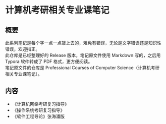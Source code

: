# 计算机考研相关专业课笔记
## 概要
此系列笔记是每个字一点一点敲上去的，难免有错误，无论是文字错误还是知识性错误，欢迎指正。  
此仓库是已经整理好的 Release 版本，笔记原文件使用 Markdown 写的，之后用 Typora 软件转成了 PDF 格式，更方便阅读。  
笔记原文件的仓库是 Professional Courses of Computer Science（计算机考研相关专业课笔记）。  

## 内容
- 《计算机网络考研复习指导》
- 《操作系统考研复习指导》
- 《软件工程导论》张海潘版